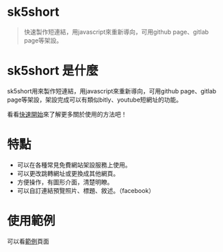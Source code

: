 # sk5short
  > 快速製作短連結，用javascript來重新導向，可用github page、gitlab page等架設。

# sk5short 是什麼
sk5short用來製作短連結，用javascript來重新導向，可用github page、gitlab page等架設，架設完成可以有類似bitly、youtube短網址的功能。

看看[快速開始](quickstart.md)來了解更多關於使用的方法吧！

# 特點
  * 可以在各種常見免費網站架設服務上使用。
  * 可以更改跳轉網址或更換成其他網頁。
  * 方便操作，有圖形介面，清楚明瞭。
  * 可以自訂連結預覽照片、標題、敘述。（facebook）

# 使用範例
可以看[範例](example.md)頁面